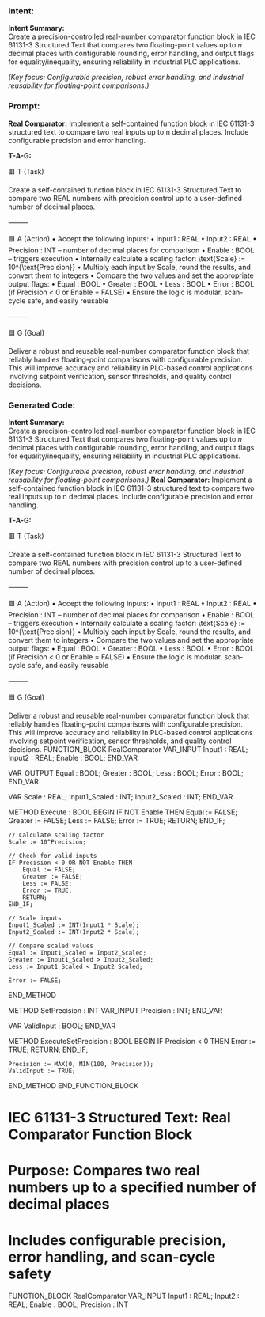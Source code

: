 ### Intent:
**Intent Summary:**  
Create a precision-controlled real-number comparator function block in IEC 61131-3 Structured Text that compares two floating-point values up to *n* decimal places with configurable rounding, error handling, and output flags for equality/inequality, ensuring reliability in industrial PLC applications.  

*(Key focus: Configurable precision, robust error handling, and industrial reusability for floating-point comparisons.)*

### Prompt:
**Real Comparator:**
Implement a self-contained function block in IEC 61131-3 structured text to compare two real inputs up to n decimal places. Include configurable precision and error handling.


**T-A-G:**

🟥 T (Task)

Create a self-contained function block in IEC 61131-3 Structured Text to compare two REAL numbers with precision control up to a user-defined number of decimal places.

⸻

🟩 A (Action)
	•	Accept the following inputs:
	•	Input1 : REAL
	•	Input2 : REAL
	•	Precision : INT – number of decimal places for comparison
	•	Enable : BOOL – triggers execution
	•	Internally calculate a scaling factor:
\text{Scale} := 10^{\text{Precision}}
	•	Multiply each input by Scale, round the results, and convert them to integers
	•	Compare the two values and set the appropriate output flags:
	•	Equal : BOOL
	•	Greater : BOOL
	•	Less : BOOL
	•	Error : BOOL (if Precision < 0 or Enable = FALSE)
	•	Ensure the logic is modular, scan-cycle safe, and easily reusable

⸻

🟦 G (Goal)

Deliver a robust and reusable real-number comparator function block that reliably handles floating-point comparisons with configurable precision. This will improve accuracy and reliability in PLC-based control applications involving setpoint verification, sensor thresholds, and quality control decisions.

### Generated Code:
**Intent Summary:**  
Create a precision-controlled real-number comparator function block in IEC 61131-3 Structured Text that compares two floating-point values up to *n* decimal places with configurable rounding, error handling, and output flags for equality/inequality, ensuring reliability in industrial PLC applications.  

*(Key focus: Configurable precision, robust error handling, and industrial reusability for floating-point comparisons.)*
**Real Comparator:**
Implement a self-contained function block in IEC 61131-3 structured text to compare two real inputs up to n decimal places. Include configurable precision and error handling.


**T-A-G:**

🟥 T (Task)

Create a self-contained function block in IEC 61131-3 Structured Text to compare two REAL numbers with precision control up to a user-defined number of decimal places.

⸻

🟩 A (Action)
	•	Accept the following inputs:
	•	Input1 : REAL
	•	Input2 : REAL
	•	Precision : INT – number of decimal places for comparison
	•	Enable : BOOL – triggers execution
	•	Internally calculate a scaling factor:
\text{Scale} := 10^{\text{Precision}}
	•	Multiply each input by Scale, round the results, and convert them to integers
	•	Compare the two values and set the appropriate output flags:
	•	Equal : BOOL
	•	Greater : BOOL
	•	Less : BOOL
	•	Error : BOOL (if Precision < 0 or Enable = FALSE)
	•	Ensure the logic is modular, scan-cycle safe, and easily reusable

⸻

🟦 G (Goal)

Deliver a robust and reusable real-number comparator function block that reliably handles floating-point comparisons with configurable precision. This will improve accuracy and reliability in PLC-based control applications involving setpoint verification, sensor thresholds, and quality control decisions.
FUNCTION_BLOCK RealComparator
VAR_INPUT
    Input1 : REAL;
    Input2 : REAL;
    Enable : BOOL;
END_VAR

VAR_OUTPUT
    Equal : BOOL;
    Greater : BOOL;
    Less : BOOL;
    Error : BOOL;
END_VAR

VAR
    Scale : REAL;
    Input1_Scaled : INT;
    Input2_Scaled : INT;
END_VAR

METHOD Execute : BOOL
BEGIN
    IF NOT Enable THEN
        Equal := FALSE;
        Greater := FALSE;
        Less := FALSE;
        Error := TRUE;
        RETURN;
    END_IF;

    // Calculate scaling factor
    Scale := 10^Precision;

    // Check for valid inputs
    IF Precision < 0 OR NOT Enable THEN
        Equal := FALSE;
        Greater := FALSE;
        Less := FALSE;
        Error := TRUE;
        RETURN;
    END_IF;

    // Scale inputs
    Input1_Scaled := INT(Input1 * Scale);
    Input2_Scaled := INT(Input2 * Scale);

    // Compare scaled values
    Equal := Input1_Scaled = Input2_Scaled;
    Greater := Input1_Scaled > Input2_Scaled;
    Less := Input1_Scaled < Input2_Scaled;

    Error := FALSE;
END_METHOD

METHOD SetPrecision : INT
VAR_INPUT
    Precision : INT;
END_VAR

VAR
    ValidInput : BOOL;
END_VAR

METHOD ExecuteSetPrecision : BOOL
BEGIN
    IF Precision < 0 THEN
        Error := TRUE;
        RETURN;
    END_IF;

    Precision := MAX(0, MIN(100, Precision));
    ValidInput := TRUE;
END_METHOD
END_FUNCTION_BLOCK

# IEC 61131-3 Structured Text: Real Comparator Function Block
# Purpose: Compares two real numbers up to a specified number of decimal places
#          Includes configurable precision, error handling, and scan-cycle safety

FUNCTION_BLOCK RealComparator
VAR_INPUT
    Input1 : REAL;
    Input2 : REAL;
    Enable : BOOL;
    Precision : INT
